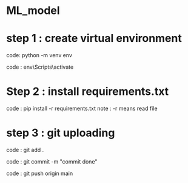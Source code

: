 # ML_model
# step 1 : create virtual environment

code: python -m venv env

code : env\Scripts\activate

# Step 2 : install requirements.txt

code : pip install -r requirements.txt 
note : -r means read file

# step 3 : git uploading

code : git add .

code : git commit -m "commit done"

code : git push origin main